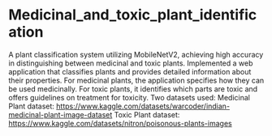 # Medicinal_and_toxic_plant_identification
A plant classification system utilizing MobileNetV2, achieving high accuracy in distinguishing between medicinal and toxic plants. Implemented a web application that classifies plants and provides detailed information about their properties. 
For medicinal plants, the application specifies how they can be used medicinally. 
For toxic plants, it identifies which parts are toxic and offers guidelines on treatment for toxicity.
Two datasets used:
Medicinal Plant dataset: https://www.kaggle.com/datasets/warcoder/indian-medicinal-plant-image-dataset
Toxic Plant dataset: https://www.kaggle.com/datasets/nitron/poisonous-plants-images
